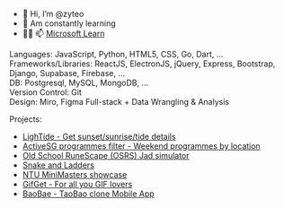 - 👋 Hi, I’m @zyteo
- 👀 Am constantly learning
- 🌱💞 📫 [Microsoft Learn](https://docs.microsoft.com/en-us/users/zy-t/)

Languages: JavaScript, Python, HTML5, CSS, Go, Dart, ...  
Frameworks/Libraries: ReactJS, ElectronJS, jQuery, Express, Bootstrap, Django, Supabase, Firebase, ...  
DB: Postgresql, MySQL, MongoDB, ...  
Version Control: Git  
Design: Miro, Figma
Full-stack + Data Wrangling & Analysis

Projects:
- [LighTide - Get sunset/sunrise/tide details](https://lightide.vercel.app/)
- [ActiveSG programmes filter - Weekend programmes by location](https://asgfilter.vercel.app/)
- [Old School RuneScape (OSRS) Jad simulator](https://osrsjad.netlify.app/)
- [Snake and Ladders](https://snake-and-ladders.vercel.app/)
- [NTU MiniMasters showcase](https://github.com/zyteo/fleximasters#fleximasters)
- [GifGet - For all you GIF lovers](https://gifget.vercel.app)
- [BaoBae - TaoBao clone Mobile App](https://github.com/zyteo/BaoBae#accessing-the-application)
<!-- - [Cat shelter website](https://the-shelter-people.vercel.app/) -->
<!-- - [PokeGIF - My 1st Decentralised App](https://pokegif.vercel.app/) -->
<!-- - [Turn based NFT game - Runs on Ethereum testnet](https://lazytokens.vercel.app/) -->
<!-- - [Login - MERN + localisation](https://login-mern-jwt.herokuapp.com/) / [Login - Java Springboot, React, Mongo + localisation](https://login-springboot.vercel.app) -->
<!-- - [Questionaire](https://questionaire-mern.herokuapp.com/) -->

<!---
zyteo/zyteo is a ✨ special ✨ repository because its `README.md` (this file) appears on your GitHub profile.
You can click the Preview link to take a look at your changes.
--->
